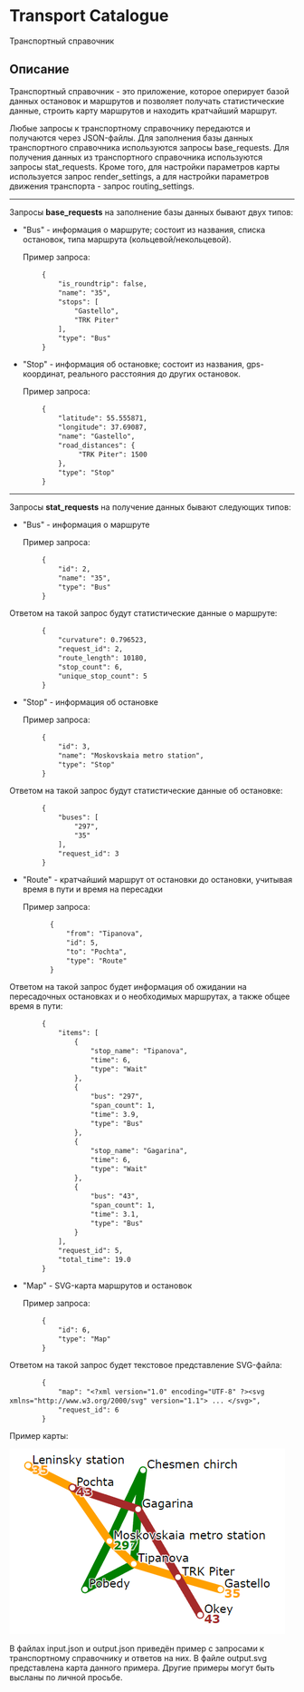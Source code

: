# Transport Catalogue
Транспортный справочник

## Описание
Транспортный справочник - это приложение, которое оперирует базой данных остановок и маршрутов и позволяет получать статистические данные, строить карту маршрутов и находить кратчайший маршрут.

Любые запросы к транспортному справочнику передаются и получаются через JSON-файлы. Для заполнения базы данных транспортного справочника используются запросы base_requests. Для получения данных из транспортного справочника используются запросы stat_requests. Кроме того, для настройки параметров карты используется запрос render_settings, а для настройки параметров движения транспорта - запрос routing_settings.

---
Запросы **base_requests** на заполнение базы данных бывают двух типов:
  * "Bus" - информация о маршруте; состоит из названия, списка остановок, типа маршрута (кольцевой/некольцевой).
    
    Пример запроса:
```
        {
            "is_roundtrip": false,
            "name": "35",
            "stops": [
                "Gastello",
                "TRK Piter"
            ],
            "type": "Bus"
        }
```

  * "Stop" - информация об остановке; состоит из названия, gps-координат, реального расстояния до других остановок. 

    Пример запроса:
```
        {
            "latitude": 55.555871,
            "longitude": 37.69087,
            "name": "Gastello",
            "road_distances": {
                 "TRK Piter": 1500
            },
            "type": "Stop"
        }
```    

---
Запросы **stat_requests** на получение данных бывают следующих типов:
  * "Bus" - информация о маршруте

    Пример запроса:
```
        {
            "id": 2,
            "name": "35",
            "type": "Bus"
        }
```
Ответом на такой запрос будут статистические данные о маршруте:
```
        {
            "curvature": 0.796523,
            "request_id": 2,
            "route_length": 10180,
            "stop_count": 6,
            "unique_stop_count": 5
        }       
```
  
  * "Stop" - информация об остановке

    Пример запроса:
```
        {
            "id": 3,
            "name": "Moskovskaia metro station",
            "type": "Stop"
        }
```
Ответом на такой запрос будут статистические данные об остановке:
```
        {
            "buses": [
                "297",
                "35"
            ],
            "request_id": 3
        }
```
  
  * "Route" - кратчайший маршрут от остановки до остановки, учитывая время в пути и время на пересадки

    Пример запроса:
```
          {
              "from": "Tipanova",
              "id": 5,
              "to": "Pochta",
              "type": "Route"
          }
```
Ответом на такой запрос будет информация об ожидании на пересадочных остановках и о необходимых маршрутах, а также общее время в пути:
```
        {
            "items": [
                {
                    "stop_name": "Tipanova",
                    "time": 6,
                    "type": "Wait"
                },
                {
                    "bus": "297",
                    "span_count": 1,
                    "time": 3.9,
                    "type": "Bus"
                },
                {
                    "stop_name": "Gagarina",
                    "time": 6,
                    "type": "Wait"
                },
                {
                    "bus": "43",
                    "span_count": 1,
                    "time": 3.1,
                    "type": "Bus"
                }
            ],
            "request_id": 5,
            "total_time": 19.0
        }
```
  
  * "Map" - SVG-карта маршрутов и остановок

    Пример запроса:
```
        {
            "id": 6,
            "type": "Map"
        }
```
Ответом на такой запрос будет текстовое представление SVG-файла:
```
        {
            "map": "<?xml version="1.0" encoding="UTF-8" ?><svg xmlns="http://www.w3.org/2000/svg" version="1.1"> ... </svg>",
            "request_id": 6
        }
```

Пример карты:

![alt text](https://github.com/fediukov/ya_transport_catalogue/blob/main/map_example.png "Map Example")

В файлах input.json и output.json приведён пример с запросами к транспортному справочнику и ответов на них. В файле output.svg представлена карта данного примера. Другие примеры могут быть высланы по личной просьбе.

